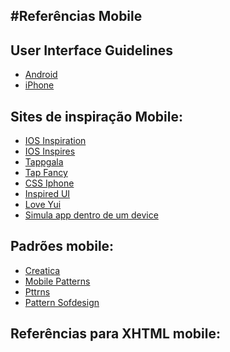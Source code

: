 #Referências Mobile
---


## User Interface Guidelines
- [Android](http://developer.android.com/guide/practices/ui_guidelines/index.html)
- [iPhone](http://developer.apple.com/library/ios/#documentation/userexperience/conceptual/mobilehig/Introduction/Introduction.html)

## Sites de inspiração Mobile:
- [IOS Inspiration](www.iospirations.com)
- [IOS Inspires](http://iosinspires.me)
- [Tappgala](www.tappgala.com)
- [Tap Fancy](http://tapfancy.com)
- [CSS Iphone](http://cssiphone.com)
- [Inspired UI](http://inspired-ui.com/)
- [Love Yui](www.lovelyui.com)
- [Simula app dentro de um device](http://placeit.breezi.com)

## Padrões mobile:
- [Creatica](http://creattica.com/mobile/latest-designs)
- [Mobile Patterns](http://mobile-patterns.com)
- [Pttrns](http://pttrns.com)
- [Pattern Sofdesign](www.patternsofdesign.co.uk)

## Referências para XHTML mobile:
<!--- [Guia boas práticas XHTML](Design\Biblioteca\Mobile\Artigos e Pesquisas - XHTML guia-boas-praticas.pdf)

- dotMobi Mobile Web Developers Guide_0.pdf
Manual de Identidade da Oi
Design\Biblioteca\Manuais de Identidade\OI [logos e fontes]\MANUAL_EM_PDF\208244_manumarca2.pdf-->

<!--Add-ons do Firefox
CollorZilla - pegar cores do navegador
MeasrueIt - medir pixels no navegador
Modify Headers - para simular navegação mobile no navegador
Firebug - visualizar e editar código direto no navegador
Screengrab - tirar print-screens no navegador
Web Developer - várias ferramentinhas incluindo adaptação de resolução de tela do navegador
WMLBrowser - renderizar sites WML no navegador
XHTML Mobile Profile - renderizar sites XHTML mobile no navegador-->

